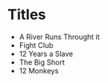 # Titles

 - A River Runs Throught it
 - Fight Club
 - 12 Years a Slave
 - The Big Short
 - 12 Monkeys
